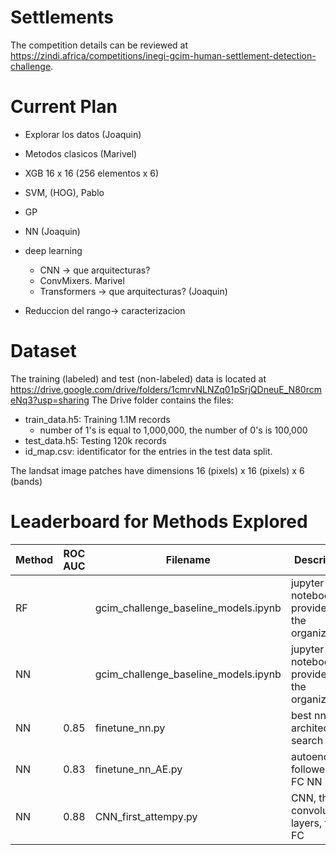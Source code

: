 # Settlements


The competition details can be reviewed at https://zindi.africa/competitions/inegi-gcim-human-settlement-detection-challenge.

# Current Plan

* Explorar los datos (Joaquin)
*  Metodos clasicos (Marivel)
  * XGB 16 x 16  (256 elementos x 6)
  * SVM, (HOG), Pablo
  * GP
  * NN (Joaquin)

* deep learning
  * CNN -> que arquitecturas?
  * ConvMixers. Marivel
  * Transformers -> que arquitecturas? (Joaquin)

* Reduccion del rango-> caracterizacion



# Dataset

The training (labeled) and test (non-labeled) data is located at https://drive.google.com/drive/folders/1cmrvNLNZq01pSrjQDneuE_N80rcmeNq3?usp=sharing The Drive folder contains the files:

* train_data.h5: Training 1.1M records
  * number of 1's is equal to 1,000,000, the number of 0's is 100,000 
* test_data.h5: Testing 120k records
* id_map.csv: identificator for the entries in the test data split.




The landsat image patches have dimensions 16 (pixels) x 16 (pixels) x 6 (bands) 

# Leaderboard for Methods Explored

| Method | ROC AUC | Filename                                    |Description                                |
---------|---------|---------------------------------------------|-------------------------------------------|
| RF     |         | gcim_challenge_baseline_models.ipynb        |jupyter notebook provided by the organizers|
| NN     |         | gcim_challenge_baseline_models.ipynb        |jupyter notebook provided by the organizers|
| NN     |   0.85  | finetune_nn.py                              |best nn after architecture search          |
| NN     |   0.83  | finetune_nn_AE.py                           |autoencoder followed by FC NN              |
| NN     |   0.88  | CNN_first_attempy.py                        |CNN, three convolutional layers, two FC    |










